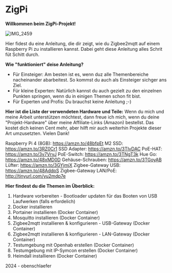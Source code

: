 # ZigPi

**Willkommen beim ZigPi-Projekt!**

![IMG_2459](https://github.com/obenschlaefer/beepi/assets/79227566/d1ced44a-cbcc-4d95-84e9-95ad60ac32a1)

Hier fidest du eine Anleitung, die dir zeigt, wie du Zigbee2mqtt auf einem Raspberry Pi zu installieren kannst. Dabei geht diese Anleitung alles Schrit füt Schitt durch.

**Wie "funktioniert" deise Anleitung?**
- Für Einsteiger: Am besten ist es, wenn duz alle Themenbereiche nacheinander abarbeitest. So kommst du auch als Einsteiger sichger ans Ziel. 
- Für kleine Experten: Natürlich kannst du auch gezielt zu den einzelnen Punkten springen, wenn du in einigen Themen schon fit bist.
- Für Experten und Profis: Du brauchst keine Anleitung ;-)

**Hier ist die Liste der verwendeten Hardware und Teile:**
Wenn du mich und meine Arbeit unterstützen möchtest, dann freue ich mich, wenn du deine "Projekt-Hardware" über meine Affiliate-Links (Amazon) bestellst. Das kostet dich keinen Cent mehr, aber hilft mir auch weiterhin Projekte dieser Art umzusetzten. Vielen Dank!

Raspberry Pi 4 (8GB): https://amzn.to/48bfpEt
M2 SSD: https://amzn.to/3RZ0Cr1
SSD Adapter: https://amzn.to/3TIvDAC
PoE-HAT: https://amzn.to/3v7VrvJ
PoE-Switch: https://amzn.to/3TNgT3k
Hue Go: https://amzn.to/48xMD0D
Gehäuse-Schrauben: https://amzn.to/3TGoyAB
Lüfter: https://amzn.to/3GYjmjX
Zigbee-Gateway USB: https://amzn.to/48AddpS
Zigbee-Gateway LAN/PoE: http://tinyurl.com/yu2mdp7e


**Hier findest du die Themen im Überblick:**

1. Hardware vorbereiten - Bootloader updaten für das Booten von USB Laufwerken (falls erfordelich)
2. Docker installieren
3. Portainer installieren (Docker Container)
4. Mosquitto installieren (Docker Container)
5. Zigbee2mqtt installieren & konfigurieren - USB-Gateway (Docker Container)
6. Zigbee2mqtt installieren & konfigurieren - LAN-Gateway (Docker Container)
7. Testumgebung mit Openhab erstellen (Docker Container)
8. Testumgebung mit IP-Symcon erstellen (Docker Container)
9. Heimdall installieren (Docker Container)


2024 - obenschlaefer











